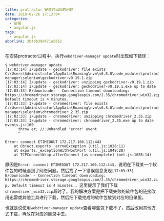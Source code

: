 ```yaml
---
title: protractor 安装时出现的问题
date: 2018-02-26 17:13:04
categories:
  - 前端
  - angular.js
tags:
  - angular.js
abbrlink: 3b4db39d471a5652
---
```


在安装protractor过程中，执行`webdriver-manager update`时出现如下错误：
```
$ webdriver-manager update
[17:03:14] I/update - geckodriver: file exists C:\Users\Administrator\AppData\Roaming\nvm\v6.8.0\node_modules\protractor\node_modules\webdriver-manager\selenium\geckodriver-v0.19.1.zip
[17:03:14] I/update - geckodriver: unzipping geckodriver-v0.19.1.zip
[17:03:14] I/update - geckodriver: geckodriver-v0.19.1.exe up to date
[17:03:33] E/downloader - Connection timeout downloading: https://chromedriver.storage.googleapis.com/2.35/chromedriver_win32.zip. Default timeout is 4 minutes.
[17:03:33] I/update - chromedriver: file exists C:\Users\Administrator\AppData\Roaming\nvm\v6.8.0\node_modules\protractor\node_modules\webdriver-manager\selenium\chromedriver_2.35.zip
[17:03:33] I/update - chromedriver: unzipping chromedriver_2.35.zip
[17:03:33] I/update - chromedriver: chromedriver_2.35.exe up to date
events.js:160
      throw er; // Unhandled 'error' event
      ^

Error: connect ETIMEDOUT 172.217.160.112:443
    at Object.exports._errnoException (util.js:1026:11)
    at exports._exceptionWithHostPort (util.js:1049:20)
    at TCPConnectWrap.afterConnect [as oncomplete] (net.js:1085:14)

```

原因是`Error: connect ETIMEDOUT 172.217.160.112:443`，说明在下载某一个软件包的时候遇到了网络问题。然后找了一下错误信息发现`[17:03:33] E/downloader - Connection timeout downloading: https://chromedriver.storage.googleapis.com/2.35/chromedriver_win32.zip. Default timeout is 4 minutes.`，这里提示了我们下载`chromedriver_win32.zip`超时了。我的解决方案是把下载失败的软件包的链接改用迅雷或其他工具进行下载，然后把下载完成的软件包放到对应的目录里。

也就是说使用`webdriver-manager update`查看哪些包下载不了，然后改用其他方式下载，再放在对应的目录中去。 

